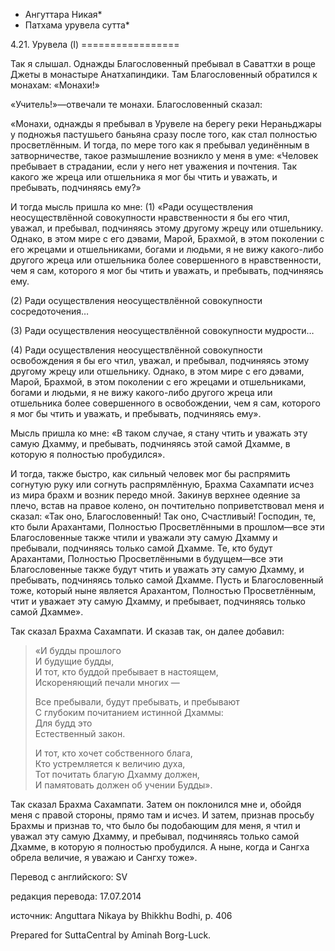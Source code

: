 * Ангуттара Никая*
* Патхама урувела сутта*

4\.21\. Урувела \(I\)
\=\=\=\=\=\=\=\=\=\=\=\=\=\=\=\=\=

Так я слышал\. Однажды Благословенный пребывал в Саваттхи в роще Джеты в монастыре Анатхапиндики\. Там Благословенный обратился к монахам: «Монахи\!»

«Учитель\!»—отвечали те монахи\. Благословенный сказал:

«Монахи, однажды я пребывал в Урувеле на берегу реки Нераньджары у подножья пастушьего баньяна сразу после того, как стал полностью просветлённым\. И тогда, по мере того как я пребывал уединённым в затворничестве, такое размышление возникло у меня в уме: «Человек пребывает в страдании, если у него нет уважения и почтения\. Так какого же жреца или отшельника я мог бы чтить и уважать, и пребывать, подчиняясь ему?»

И тогда мысль пришла ко мне: \(1\) «Ради осуществления неосуществлённой совокупности нравственности я бы его чтил, уважал, и пребывал, подчиняясь этому другому жрецу или отшельнику\. Однако, в этом мире с его дэвами, Марой, Брахмой, в этом поколении с его жрецами и отшельниками, богами и людьми, я не вижу какого\-либо другого жреца или отшельника более совершенного в нравственности, чем я сам, которого я мог бы чтить и уважать, и пребывать, подчиняясь ему\.

\(2\) Ради осуществления неосуществлённой совокупности сосредоточения…

\(3\) Ради осуществления неосуществлённой совокупности мудрости…

\(4\) Ради осуществления неосуществлённой совокупности освобождения я бы его чтил, уважал, и пребывал, подчиняясь этому другому жрецу или отшельнику\. Однако, в этом мире с его дэвами, Марой, Брахмой, в этом поколении с его жрецами и отшельниками, богами и людьми, я не вижу какого\-либо другого жреца или отшельника более совершенного в освобождении, чем я сам, которого я мог бы чтить и уважать, и пребывать, подчиняясь ему»\.

Мысль пришла ко мне: «В таком случае, я стану чтить и уважать эту самую Дхамму, и пребывать, подчиняясь этой самой Дхамме, в которую я полностью пробудился»\.

И тогда, также быстро, как сильный человек мог бы распрямить согнутую руку или согнуть распрямлённую, Брахма Сахампати исчез из мира брахм и возник передо мной\. Закинув верхнее одеяние за плечо, встав на правое колено, он почтительно поприветствовал меня и сказал: «Так оно, Благословенный\! Так оно, Счастливый\! Господин, те, кто были Арахантами, Полностью Просветлёнными в прошлом—все эти Благословенные также чтили и уважали эту самую Дхамму и пребывали, подчиняясь только самой Дхамме\. Те, кто будут Арахантами, Полностью Просветлёнными в будущем—все эти Благословенные также будут чтить и уважать эту самую Дхамму, и пребывать, подчиняясь только самой Дхамме\. Пусть и Благословенный тоже, который ныне является Арахантом, Полностью Просветлённым, чтит и уважает эту самую Дхамму, и пребывает, подчиняясь только самой Дхамме»\.

Так сказал Брахма Сахампати\. И сказав так, он далее добавил:

> «И будды прошлого  
> И будущие будды,  
> И тот, кто буддой пребывает в настоящем,  
> Искореняющий печали многих —  
>   
> Все пребывали, будут пребывать, и пребывают  
> С глубоким почитанием истинной Дхаммы:  
> Для будд это  
> Естественный закон\.  
>   
> И тот, кто хочет собственного блага,  
> Кто устремляется к величию духа,  
> Тот почитать благую Дхамму должен,  
> И памятовать должен об учении Будды»\.

Так сказал Брахма Сахампати\. Затем он поклонился мне и, обойдя меня с правой стороны, прямо там и исчез\. И затем, признав просьбу Брахмы и признав то, что было бы подобающим для меня, я чтил и уважал эту самую Дхамму, и пребывал, подчиняясь только самой Дхамме, в которую я полностью пробудился\. А ныне, когда и Сангха обрела величие, я уважаю и Сангху тоже»\.

Перевод с английского: SV

редакция перевода: 17\.07\.2014

источник: Anguttara Nikaya by Bhikkhu Bodhi, p\. 406

Prepared for SuttaCentral by Aminah Borg\-Luck\.